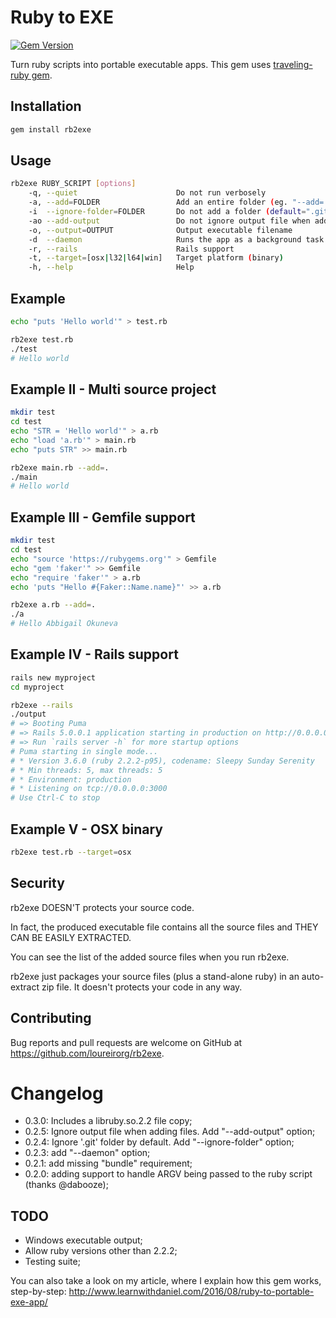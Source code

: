 # Ruby to EXE
[![Gem Version](https://badge.fury.io/rb/rb2exe.svg)](https://badge.fury.io/rb/rb2exe)

Turn ruby scripts into portable executable apps.
This gem uses [traveling-ruby gem](https://github.com/phusion/traveling-ruby).

## Installation

```ruby
gem install rb2exe
```

## Usage

```bash
rb2exe RUBY_SCRIPT [options]
    -q, --quiet                      Do not run verbosely
    -a, --add=FOLDER                 Add an entire folder (eg. "--add=.")
    -i  --ignore-folder=FOLDER       Do not add a folder (default=".git")
    -ao --add-output                 Do not ignore output file when adding files
    -o, --output=OUTPUT              Output executable filename
    -d  --daemon                     Runs the app as a background task
    -r, --rails                      Rails support
    -t, --target=[osx|l32|l64|win]   Target platform (binary)
    -h, --help                       Help
```

## Example
```bash
echo "puts 'Hello world'" > test.rb

rb2exe test.rb
./test
# Hello world
```


## Example II - Multi source project
```bash
mkdir test
cd test
echo "STR = 'Hello world'" > a.rb
echo "load 'a.rb'" > main.rb
echo "puts STR" >> main.rb

rb2exe main.rb --add=.
./main
# Hello world
```

## Example III - Gemfile support
```bash
mkdir test
cd test
echo "source 'https://rubygems.org'" > Gemfile
echo "gem 'faker'" >> Gemfile
echo "require 'faker'" > a.rb
echo 'puts "Hello #{Faker::Name.name}"' >> a.rb

rb2exe a.rb --add=.
./a
# Hello Abbigail Okuneva
```

## Example IV - Rails support
```bash
rails new myproject
cd myproject

rb2exe --rails
./output
# => Booting Puma
# => Rails 5.0.0.1 application starting in production on http://0.0.0.0:3000
# => Run `rails server -h` for more startup options
# Puma starting in single mode...
# * Version 3.6.0 (ruby 2.2.2-p95), codename: Sleepy Sunday Serenity
# * Min threads: 5, max threads: 5
# * Environment: production
# * Listening on tcp://0.0.0.0:3000
# Use Ctrl-C to stop
```

## Example V - OSX binary
```bash
rb2exe test.rb --target=osx
```


## Security

rb2exe DOESN'T protects your source code.

In fact, the produced executable file contains all the source files and THEY CAN BE EASILY EXTRACTED.

You can see the list of the added source files when you run rb2exe.

rb2exe just packages your source files (plus a stand-alone ruby) in an auto-extract zip file. It doesn't protects your code in any way.


## Contributing

Bug reports and pull requests are welcome on GitHub at https://github.com/loureirorg/rb2exe.


# Changelog
* 0.3.0: Includes a libruby.so.2.2 file copy;
* 0.2.5: Ignore output file when adding files. Add "--add-output" option;
* 0.2.4: Ignore '.git' folder by default. Add "--ignore-folder" option;
* 0.2.3: add "--daemon" option;
* 0.2.1: add missing "bundle" requirement;
* 0.2.0: adding support to handle ARGV being passed to the ruby script (thanks @dabooze);

## TODO

* Windows executable output;
* Allow ruby versions other than 2.2.2;
* Testing suite;

You can also take a look on my article, where I explain how this gem works, step-by-step:
http://www.learnwithdaniel.com/2016/08/ruby-to-portable-exe-app/
